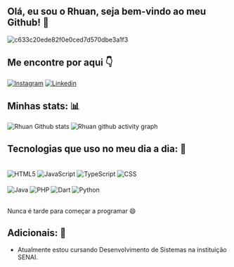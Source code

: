 ## Olá, eu sou o Rhuan, seja bem-vindo ao meu Github! 👋


![c633c20ede82f0e0ced7d570dbe3a1f3](https://user-images.githubusercontent.com/70382532/138322189-2db8df52-9dcb-40a0-88a8-c365466bd33d.gif)

## Me encontre por aqui 👇

[![Instagram](https://img.shields.io/badge/Instagram-E4405F?style=for-the-badge&logo=instagram&logoColor=white)](https://www.instagram.com/rhuann_carllos?igsh=MTZmaWpsOTFjdjA2Yg==)
[![Linkedin](https://img.shields.io/badge/LinkedIn-0077B5?style=for-the-badge&logo=linkedin&logoColor=white)](https://www.linkedin.com/in/rhuan-prazeres-256404221?utm_source=share&utm_campaign=share_via&utm_content=profile&utm_medium=android_app)

## Minhas stats: 📊
![Rhuan Github stats](https://github-readme-stats.vercel.app/api?username=RhuanCarlos019&show_icons=true&theme=dracula)
![Rhuan github activity graph](https://github-readme-activity-graph.vercel.app/graph?username=RhuanCarlos019&theme=dracula)

## Tecnologias que uso no meu dia a dia: 📱

<div style="display: inline_block"><br/>
    <img align="center" alt="HTML5" src="https://img.shields.io/badge/HTML5-E34F26?style=for-the-badge&logo=html5&logoColor=white" />
    <img align="center" alt="JavaScript" src="https://img.shields.io/badge/JavaScript-F7DF1E?style=for-the-badge&logo=javascript&logoColor=black" />
    <img align="center" alt="TypeScript" src="https://img.shields.io/badge/TypeScript-007ACC?style=for-the-badge&logo=typescript&logoColor=white" />
    <img align="center" alt="CSS" src="https://img.shields.io/badge/CSS-239120?&style=for-the-badge&logo=css3&logoColor=white" />
</div>
<div style="display: inline_block"><br/>
    <img align="center" alt="Java" src="https://img.shields.io/badge/Java-ED8B00?style=for-the-badge&logo=openjdk&logoColor=white" />
    <img align="center" alt="PHP" src="https://img.shields.io/badge/PHP-777BB4?style=for-the-badge&logo=php&logoColor=white" />
    <img align="center" alt="Dart" src="https://img.shields.io/badge/Dart-0175C2?style=for-the-badge&logo=dart&logoColor=white" />
    <img align="center" alt="Python" src="https://img.shields.io/badge/Python-14354C?style=for-the-badge&logo=python&logoColor=white" />
</div><br/>

Nunca é tarde para começar a programar 😄

## Adicionais: 📕

- Atualmente estou cursando Desenvolvimento de Sistemas na instituição SENAI.

